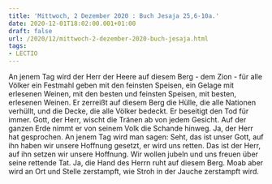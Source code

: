 ```yaml
---
title: 'Mittwoch, 2 Dezember 2020 : Buch Jesaja 25,6-10a.'
date: 2020-12-01T18:02:00.001+01:00
draft: false
url: /2020/12/mittwoch-2-dezember-2020-buch-jesaja.html
tags: 
- LECTIO
---
```


An jenem Tag wird der Herr der Heere auf diesem Berg - dem Zion - für alle Völker ein Festmahl geben mit den feinsten Speisen, ein Gelage mit erlesenen Weinen, mit den besten und feinsten Speisen, mit besten, erlesenen Weinen. Er zerreißt auf diesem Berg die Hülle, die alle Nationen verhüllt, und die Decke, die alle Völker bedeckt. Er beseitigt den Tod für immer. Gott, der Herr, wischt die Tränen ab von jedem Gesicht. Auf der ganzen Erde nimmt er von seinem Volk die Schande hinweg. Ja, der Herr hat gesprochen. An jenem Tag wird man sagen: Seht, das ist unser Gott, auf ihn haben wir unsere Hoffnung gesetzt, er wird uns retten. Das ist der Herr, auf ihn setzen wir unsere Hoffnung. Wir wollen jubeln und uns freuen über seine rettende Tat. Ja, die Hand des Herrn ruht auf diesem Berg. Moab aber wird an Ort und Stelle zerstampft, wie Stroh in der Jauche zerstampft wird.